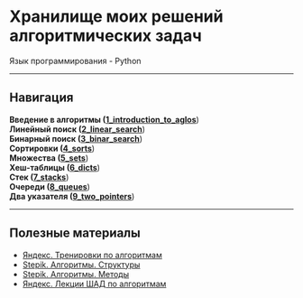 # Хранилище моих решений алгоритмических задач

Язык программирования - Python

---

## Навигация


<b>Введение в алгоритмы (<a href="1_introduction_to_aglos">1_introduction_to_aglos</a></b>)  
<b>Линейный поиск (<a href="2_linear_search">2_linear_search</a></b>)  
<b>Бинарный поиск (<a href="3_binar_search">3_binar_search</a></b>)  
<b>Сортировки (<a href="4_sorts">4_sorts</a></b>)  
<b>Множества (<a href="5_sets">5_sets</a></b>)  
<b>Хеш-таблицы (<a href="6_dicts">6_dicts</a></b>)  
<b>Стек (<a href="7_stacks">7_stacks</a></b>)  
<b>Очереди (<a href="8_queues">8_queues</a></b>)  
<b>Два указателя (<a href="9_two_pointers">9_two_pointers</a></b>)  

--- 

## Полезные материалы

 - [Яндекс. Тренировки по алгоритмам](https://yandex.ru/yaintern/algorithm-training)
 - [Stepik. Алгоритмы. Структуры](https://stepik.org/course/1547/syllabus)
 - [Stepik. Алгоритмы. Методы](https://stepik.org/course/217/syllabus)
 - [Яндекс. Лекции ШАД по алгоритмам](https://www.youtube.com/playlist?list=PLJOzdkh8T5koY39DBaUhD7_GlOfcMJqyZ)

